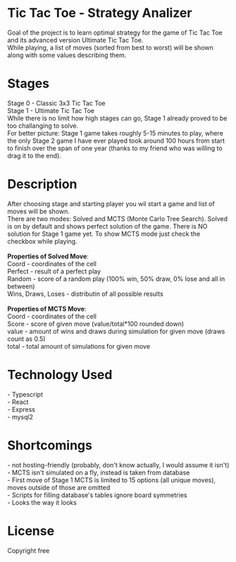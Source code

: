 # Tic Tac Toe - Strategy Analizer

Goal of the project is to learn optimal strategy for the game of Tic Tac Toe and its advanced version Ultimate Tic Tac Toe.  
While playing, a list of moves (sorted from best to worst) will be shown along with some values describing them.  

<h1>Stages</h1>
Stage 0 - Classic 3x3 Tic Tac Toe  <br/>
Stage 1 - Ultimate Tic Tac Toe  <br/>
While there is no limit how high stages can go, Stage 1 already proved to be too challanging to solve.  <br/>
For better picture: Stage 1 game takes roughly 5-15 minutes to play, where the only Stage 2 game I have ever played took around 100 hours from start to finish over the span of one year (thanks to my friend who was willing to drag it to the end).  <br/>

<h1>Description</h1>
After choosing stage and starting player you wil start a game and list of moves will be shown.  <br/>
There are two modes: Solved and MCTS (Monte Carlo Tree Search). Solved is on by default and shows perfect solution of the game. There is NO solution for Stage 1 game yet. To show MCTS mode just check the checkbox while playing.  <br/>
<br/>
<b>Properties of Solved Move</b>:  <br/>
Coord - coordinates of the cell  <br/>
Perfect - result of a perfect play  <br/>
Random - score of a random play (100% win, 50% draw, 0% lose and all in between)  <br/>
Wins, Draws, Loses - distributin of all possible results  <br/>
<br/>
<b>Properties of MCTS Move</b>:  <br/>
Coord - coordinates of the cell  <br/>
Score - score of given move (value/total*100 rounded down)  <br/>
value - amount of wins and draws during simulation for given move (draws count as 0.5)  <br/>
total - total amount of simulations for given move  <br/>

<h1>Technology Used</h1>
- Typescript <br/>
- React <br/>
- Express <br/>
- mysql2 <br/>
 
<h1>Shortcomings</h1>
- not hosting-friendly (probably, don't know actually, I would assume it isn't) <br/>
- MCTS isn't simulated on a fly, instead is taken from database  <br/>
- First move of Stage 1 MCTS is limited to 15 options (all unique moves), moves outside of those are omitted  <br/>
- Scripts for filling database's tables ignore board symmetries  <br/>
- Looks the way it looks  <br/>

<h1>License</h1>
Copyright free
